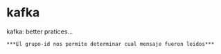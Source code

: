 # kafka
kafka: better pratices...
~~~
***El grupo-id nos permite determinar cual mensaje fueron leidos***
~~~
